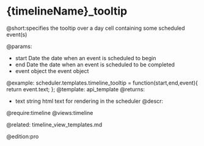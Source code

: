 {timelineName}_tooltip
=============
@short:specifies the tooltip over a day cell containing some scheduled event(s)
	

@params:
- start		Date	the date when an event is scheduled to begin  
- end	Date	the date when an event is scheduled to be completed
- event	object	 the event object

@example:
scheduler.templates.timeline_tooltip = function(start,end,event){
	return event.text;
};
@template:	api_template
@returns:
- text    string     html text for rendering in the scheduler
@descr:


	
@require:timeline
@views:timeline


@related:
	timeline_view_templates.md

@edition:pro
